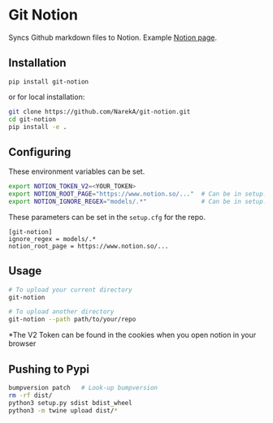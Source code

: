 Git Notion
==========

Syncs Github markdown files to Notion. Example [Notion page](https://www.notion.so/git_notion-195c08d3d14140eb9a35ac00f9a0f078).

## Installation
```
pip install git-notion
```

or for local installation:

```bash
git clone https://github.com/NarekA/git-notion.git
cd git-notion
pip install -e .
```

## Configuring

These environment variables can be set.
```bash
export NOTION_TOKEN_V2=<YOUR_TOKEN>
export NOTION_ROOT_PAGE="https://www.notion.so/..."  # Can be in setup.cfg as well
export NOTION_IGNORE_REGEX="models/.*"               # Can be in setup.cfg as well
```

These parameters can be set in the `setup.cfg` for the repo.
```
[git-notion]
ignore_regex = models/.*
notion_root_page = https://www.notion.so/...
```

## Usage

```bash
# To upload your current directory
git-notion

# To upload another directory
git-notion --path path/to/your/repo
```

*The V2 Token can be found in the cookies when you open notion in your browser

## Pushing to Pypi

```bash
bumpversion patch   # Look-up bumpversion
rm -rf dist/
python3 setup.py sdist bdist_wheel
python3 -m twine upload dist/*
```